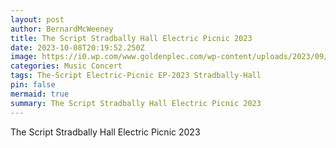 ```yaml
---
layout: post
author: BernardMcWeeney
title: The Script Stradbally Hall Electric Picnic 2023
date: 2023-10-08T20:19:52.250Z
image: https://i0.wp.com/www.goldenplec.com/wp-content/uploads/2023/09/Sunday-at-Electric-Picnic-2023-59.jpg?fit=1800%2C1200&quality=95&ssl=1
categories: Music Concert
tags: The-Script Electric-Picnic EP-2023 Stradbally-Hall
pin: false
mermaid: true
summary: The Script Stradbally Hall Electric Picnic 2023
---
```

The Script Stradbally Hall Electric Picnic 2023